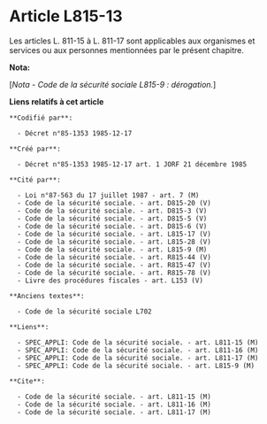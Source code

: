 # Article L815-13

Les articles L. 811-15 à L. 811-17 sont applicables aux organismes et services ou aux personnes mentionnées par le présent
chapitre.

**Nota:**

[*Nota - Code de la sécurité sociale L815-9 : dérogation.*]

**Liens relatifs à cet article**

	**Codifié par**:

	  - Décret n°85-1353 1985-12-17

	**Créé par**:

	  - Décret n°85-1353 1985-12-17 art. 1 JORF 21 décembre 1985

	**Cité par**:

	  - Loi n°87-563 du 17 juillet 1987 - art. 7 (M)
	  - Code de la sécurité sociale. - art. D815-20 (V)
	  - Code de la sécurité sociale. - art. D815-3 (V)
	  - Code de la sécurité sociale. - art. D815-5 (V)
	  - Code de la sécurité sociale. - art. D815-6 (V)
	  - Code de la sécurité sociale. - art. L815-17 (V)
	  - Code de la sécurité sociale. - art. L815-28 (V)
	  - Code de la sécurité sociale. - art. L815-9 (M)
	  - Code de la sécurité sociale. - art. R815-44 (V)
	  - Code de la sécurité sociale. - art. R815-47 (V)
	  - Code de la sécurité sociale. - art. R815-78 (V)
	  - Livre des procédures fiscales - art. L153 (V)

	**Anciens textes**:

	  - Code de la sécurité sociale L702

	**Liens**:

	  - SPEC_APPLI: Code de la sécurité sociale. - art. L811-15 (M)
	  - SPEC_APPLI: Code de la sécurité sociale. - art. L811-16 (M)
	  - SPEC_APPLI: Code de la sécurité sociale. - art. L811-17 (M)
	  - SPEC_APPLI: Code de la sécurité sociale. - art. L815-9 (M)

	**Cite**:

	  - Code de la sécurité sociale. - art. L811-15 (M)
	  - Code de la sécurité sociale. - art. L811-16 (M)
	  - Code de la sécurité sociale. - art. L811-17 (M)
